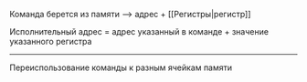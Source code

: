 
Команда берется из памяти --> адрес + [[Регистры|регистр]]  

Исполнительный адрес = адрес указанный в команде + значение указанного регистра


---
Переиспользование команды к разным ячейкам памяти